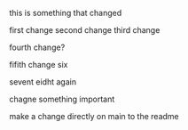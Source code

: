 this is something that changed

first change
second change
third change

fourth  change?

fifith change
six

sevent
eidht
again

chagne something important

make a change directly on main to the readme
